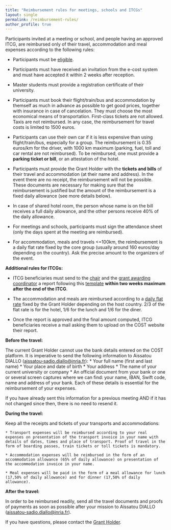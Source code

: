 ```yaml
---
title: "Reimbursement rules for meetings, schools and ITCGs"
layout: single
permalink: /reimbursement-rules/
author_profile: true
---
```


Participants invited at a meeting or school, and people having an approved ITCG, are reimbursed only of their travel, accommodation and meal expenses according to the following rules:

- Participants must be [eligible](../eligibility).

- Participants must have received an invitation from the e-cost system and must have accepted it within 2 weeks after reception.

- Master students must provide a registration certificate of their university.

- Participants must book their flight/train/bus and accommodation by themself as much in advance as possible to get good prices, together with insurance in case of cancelation. They must choose the most economical means of transportation. First-class tickets are not allowed. Taxis are not reimbursed. In any case, the reimbursement for travel costs is limited to 1500 euros.

- Participants can use their own car if it is less expensive than using flight/train/bus, especially for a group. The reimbursement is 0.35 euros/km for the driver, with 1000 km maximum (parking, fuel, toll and car rental are not reimbursed). To be reimbursed, one must provide a **parking ticket or bill**, or an attestation of the hotel.

- Participants must provide the Grant Holder with the **tickets and bills** of their travel and accommodation (at their name and address). In the event there are no receipt, the reimbursement will not be possible. These documents are necessary for making sure that the reimbursement is justified but the amount of the reimbursement is a fixed daily allowance (see more details below).

- In case of shared hotel room, the person whose name is on the bill receives a full daily allowance, and the other persons receive 40% of the daily allowance.

- For meetings and schools, participants must sign the attendance sheet (only the days spent at the meeting are reimbursed).

- For accommodation, meals and travels <=100km, the reimbursement is a daily flat rate fixed by the core group (usually around 160 euros/day depending on the country). Ask the precise amount to the organizers of the event.

**Additional rules for ITCGs:**

- ITCG beneficiaries must send to the [chair](https://blanqui.gitlabpages.inria.fr/) and the [grant awarding coordinator](http://imft.ftn.uns.ac.rs/simona/) a report following this [template](/_pages/ITCG-report-template.docx) **within two weeks maximum after the end of the ITCG**.

- The accommodation and meals are reimbursed according to a [daily flat rate](../itcg-daily-allowance) fixed by the Grant Holder depending on the host country. 2/3 of the flat rate is for the hotel, 1/6 for the lunch and 1/6 for the diner.

- Once the report is approved and the final amount computed, ITCG beneficiaries receive a mail asking them to upload on the COST website their report.

**Before the travel:**

  The current Grant Holder cannot use the bank details entered on the COST platform. It is imperative to send the following information to Aissatou DIALLO (aissatou-sadio.diallo@inria.fr):
    * Your full name (first and last name)
    * Your place and date of birth
    * Your address
    * The name of your current university or company
    * An official document from your bank or one or several screen captures where we can find: your name, IBAN, Swift code, name and address of your bank. Each of these details is essential for the reimbursement of your expenses.

  If you have already sent this information for a previous meeting AND if it has not changed since then, there is no need to resend it.

**During the travel:**

  Keep all the receipts and tickets of your transports and accommodations:

    * Transport expenses will be reimbursed according to your real expenses on presentation of the transport invoice in your name with details of dates, times and place of transport. Proof of travel in the form of boarding passes, train tickets or toll tickets is mandatory.

    * Accommodation expenses will be reimbursed in the form of an accommodation allowance (65% of daily allowance) on presentation of the accommodation invoice in your name.

    * Meal expenses will be paid in the form of a meal allowance for lunch (17,50% of daily allowance) and for dinner (17,50% of daily allowance).

**After the travel:**

  In order to be reimbursed readily, send all the travel documents and proofs of payments as soon as possible after your mission to Aïssatou DIALLO (aissatou-sadio.diallo@inria.fr).

If you have questions, please contact
the [Grant Holder](mailto:saf-saclay-recettes@inria.fr).
